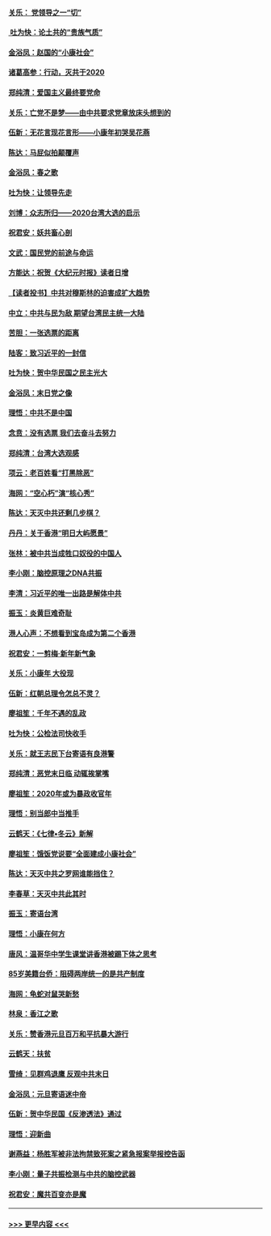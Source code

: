 #### [关乐： 党领导之一“切”](../pages/nsc993/n11804505.md?t=01192033) 
#### [ 吐为快：论土共的“贵族气质”](../pages/nsc993/n11804490.md?t=01192033) 
#### [金浴凤：赵国的“小康社会”](../pages/nsc993/n11804452.md?t=01192033) 
#### [诸葛高参：行动，灭共于2020](../pages/nsc993/n11804120.md?t=01192033) 
#### [郑纯清：爱国主义最终要党命](../pages/nsc993/n11802197.md?t=01192033) 
#### [关乐：亡党不是梦——由中共要求党章放床头想到的](../pages/nsc993/n11802156.md?t=01192033) 
#### [伍新：无花言现花言形——小康年初哭吴花燕](../pages/nsc993/n11800044.md?t=01192033) 
#### [陈达：马屁似拍颠覆声](../pages/nsc993/n11800010.md?t=01192033) 
#### [金浴凤：春之歌](../pages/nsc993/n11797687.md?t=01192033) 
#### [吐为快：让领导先走](../pages/nsc993/n11797512.md?t=01192033) 
#### [刘博：众志所归——2020台湾大选的启示](../pages/nsc993/n11796878.md?t=01192033) 
#### [祝君安：妖共畜心剖](../pages/nsc993/n11794273.md?t=01192033) 
#### [文武：国民党的前途与命运](../pages/nsc993/n11794198.md?t=01192033) 
#### [方能达：祝贺《大纪元时报》读者日增](../pages/nsc993/n11793807.md?t=01192033) 
#### [【读者投书】中共对穆斯林的迫害成扩大趋势](../pages/nsc993/n11791371.md?t=01192033) 
#### [中立：中共与民为敌 期望台湾民主统一大陆](../pages/nsc993/n11790392.md?t=01192033) 
#### [苦胆：一张选票的距离](../pages/nsc993/n11788914.md?t=01192033) 
#### [陆客：致习近平的一封信](../pages/nsc993/n11788867.md?t=01192033) 
#### [吐为快：贺中华民国之民主光大](../pages/nsc993/n11788618.md?t=01192033) 
#### [金浴凤：末日党之像](../pages/nsc993/n11787475.md?t=01192033) 
#### [理悟：中共不是中国](../pages/nsc993/n11787463.md?t=01192033) 
#### [念贲：没有选票  我们去奋斗去努力](../pages/nsc993/n11787398.md?t=01192033) 
#### [郑纯清：台湾大选观感](../pages/nsc993/n11786210.md?t=01192033) 
#### [项云：老百姓看“打黑除恶”](../pages/nsc993/n11785398.md?t=01192033) 
#### [海网：“空心朽”演“核心秀”](../pages/nsc993/n11783874.md?t=01192033) 
#### [陈达：天灭中共还剩几步棋？](../pages/nsc993/n11783719.md?t=01192033) 
#### [丹丹：关于香港“明日大屿愿景”](../pages/nsc993/n11783273.md?t=01192033) 
#### [张林：被中共当成牲口奴役的中国人](../pages/nsc993/n11782397.md?t=01192033) 
#### [李小刚：脑控原理之DNA共振](../pages/nsc993/n11780962.md?t=01192033) 
#### [李清：习近平的唯一出路是解体中共](../pages/nsc993/n11780866.md?t=01192033) 
#### [振玉：炎黄巨难奇耻](../pages/nsc993/n11779632.md?t=01192033) 
#### [港人心声：不想看到宝岛成为第二个香港](../pages/nsc993/n11778817.md?t=01192033) 
#### [祝君安：一剪梅‧新年新气象](../pages/nsc993/n11776340.md?t=01192033) 
#### [关乐：小康年 大役现](../pages/nsc993/n11774213.md?t=01192033) 
#### [伍新：红朝总理令怎总不灵？](../pages/nsc993/n11770813.md?t=01192033) 
#### [廖祖笙：千年不遇的乱政](../pages/nsc993/n11770373.md?t=01192033) 
#### [吐为快：公检法司快收手](../pages/nsc993/n11770359.md?t=01192033) 
#### [关乐：就王志民下台寄语有良港警](../pages/nsc993/n11769903.md?t=01192033) 
#### [郑纯清：恶党末日临 动辄挨掌嘴](../pages/nsc993/n11769356.md?t=01192033) 
#### [廖祖笙：2020年或为暴政收官年](../pages/nsc993/n11768216.md?t=01192033) 
#### [理悟：别当郎中当推手](../pages/nsc993/n11768243.md?t=01192033) 
#### [云鹤天：《七律▪冬云》新解](../pages/nsc993/n11768204.md?t=01192033) 
#### [廖祖笙：饿饭党说要“全面建成小康社会”](../pages/nsc993/n11767482.md?t=01192033) 
#### [陈达：天灭中共之罗网谁能挡住？](../pages/nsc993/n11767465.md?t=01192033) 
#### [李春草：天灭中共此其时](../pages/nsc993/n11767452.md?t=01192033) 
#### [振玉：寄语台湾](../pages/nsc993/n11767432.md?t=01192033) 
#### [理悟：小康在何方](../pages/nsc993/n11767394.md?t=01192033) 
#### [唐风：温哥华中学生课堂讲香港被踢下体之思考](../pages/nsc993/n11766848.md?t=01192033) 
#### [85岁美籍台侨：阻碍两岸统一的是共产制度](../pages/nsc993/n11765043.md?t=01192033) 
#### [海网：龟蛇对鼠哭新愁](../pages/nsc993/n11764895.md?t=01192033) 
#### [林泉：香江之歌](../pages/nsc993/n11764415.md?t=01192033) 
#### [关乐：赞香港元旦百万和平抗暴大游行](../pages/nsc993/n11764382.md?t=01192033) 
#### [云鹤天：扶贫](../pages/nsc993/n11764245.md?t=01192033) 
#### [雪绮：见群鸡退鹰  反观中共末日](../pages/nsc993/n11762112.md?t=01192033) 
#### [金浴凤：元旦寄语迷中帝](../pages/nsc993/n11761788.md?t=01192033) 
#### [伍新：贺中华民国《反渗透法》通过](../pages/nsc993/n11761994.md?t=01192033) 
#### [理悟：迎新曲](../pages/nsc993/n11761152.md?t=01192033) 
#### [谢燕益：杨胜军被非法拘禁致死案之紧急报案举报控告函](../pages/nsc993/n11756134.md?t=01192033) 
#### [李小刚：量子共振检测与中共的脑控武器](../pages/nsc993/n11754518.md?t=01192033) 
#### [祝君安：魔共百变亦是魔](../pages/nsc993/n11754469.md?t=01192033) 

----
#### [ >>> 更早内容 <<< ](../indexes/nsc993-earlier.md)
